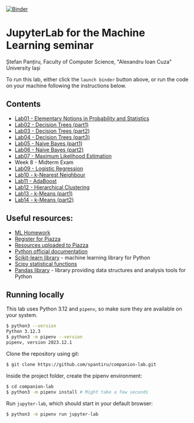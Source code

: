 [![Binder](https://mybinder.org/badge_logo.svg)](https://mybinder.org/v2/gh/spantiru/companion-lab/master)

# JupyterLab for the Machine Learning seminar

Ștefan Panțiru, Faculty of Computer Science, "Alexandru Ioan Cuza" University Iași

To run this lab, either click the `launch binder` button above, or run the code on your machine following the instructions below.

## Contents
* [Lab01 - Elementary Notions in Probability and Statistics](Lab01.ipynb)
* [Lab02 - Decision Trees (part1)](Lab02.ipynb) 
* [Lab03 - Decision Trees (part2)](Lab03.ipynb)
* [Lab04 - Decision Trees (part3)](Lab04.ipynb)
* [Lab05 - Naive Bayes (part1)](Lab05.ipynb)
* [Lab06 - Naive Bayes (part2)](Lab06.ipynb)
* [Lab07 - Maximum Likelihood Estimation](Lab07.ipynb)
* Week 8 - Midterm Exam
* [Lab09 - Logistic Regression](Lab09.ipynb)
* [Lab10 - k-Nearest Neighbour](Lab10.ipynb)
* [Lab11 - AdaBoost](Lab11.ipynb)
* [Lab12 - Hierarchical Clustering](Lab12.ipynb)
* [Lab13 - k-Means (part1)](Lab13.ipynb)
* [Lab14 - k-Means (part2)](Lab14.ipynb)

## Useful resources:
* [ML Homework](https://forms.gle/EmPiJqABNR7MZWgf8)
* [Register for Piazza](https://forms.gle/KQP3pwRQxvqxVvLz6)
* [Resources uploaded to Piazza](https://piazza.com/info.uaic.ro/spring2024/ml2024f/resources)
* [Python official documentation](https://docs.python.org/3.12/library/index.html)
* [Scikit-learn library](https://scikit-learn.org/stable/getting_started.html) - machine learning library for Python
* [Scipy statistical functions](https://docs.scipy.org/doc/scipy/reference/stats.html)
* [Pandas library](https://pandas.pydata.org/docs/reference/index.html) - library providing data structures and analysis tools for Python

## Running locally

This lab uses Python 3.12 and `pipenv`, so make sure they are available on your system.

```bash
$ python3 --version
Python 3.12.3
$ python3 -m pipenv --version
pipenv, version 2023.12.1
```

Clone the repository using git:

```bash
$ git clone https://github.com/spantiru/companion-lab.git
```

Inside the project folder, create the pipenv environment:

```bash
$ cd companion-lab
$ python3 -m pipenv install # Might take a few seconds
```

Run `jupyter-lab`, which should start in your default browser:

```bash
$ python3 -m pipenv run jupyter-lab
```
